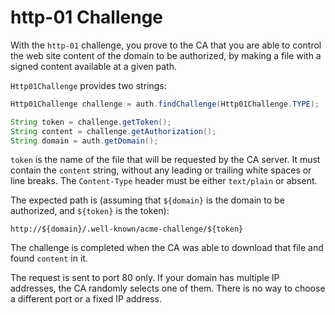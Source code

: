 # http-01 Challenge

With the `http-01` challenge, you prove to the CA that you are able to control the web site content of the domain to be authorized, by making a file with a signed content available at a given path.

`Http01Challenge` provides two strings:

```java
Http01Challenge challenge = auth.findChallenge(Http01Challenge.TYPE);

String token = challenge.getToken();
String content = challenge.getAuthorization();
String domain = auth.getDomain();
```

`token` is the name of the file that will be requested by the CA server. It must contain the `content` string, without any leading or trailing white spaces or line breaks. The `Content-Type` header must be either `text/plain` or absent.

The expected path is (assuming that `${domain}` is the domain to be authorized, and `${token}` is the token):

```
http://${domain}/.well-known/acme-challenge/${token}
```

The challenge is completed when the CA was able to download that file and found `content` in it.

<div class="alert alert-info" role="alert">
The request is sent to port 80 only. If your domain has multiple IP addresses, the CA randomly selects one of them. There is no way to choose a different port or a fixed IP address.
</div>
